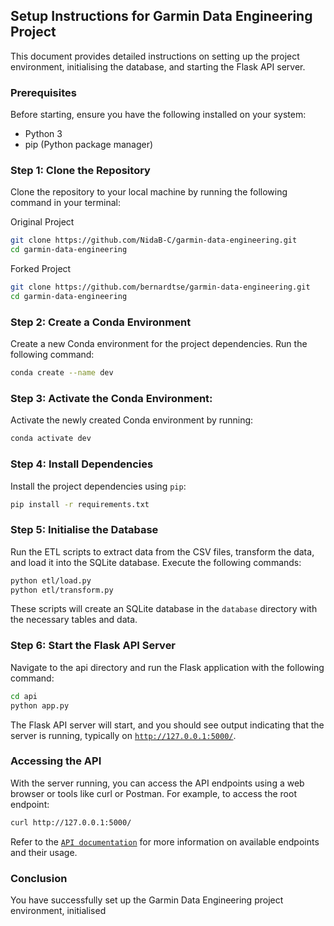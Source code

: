 ## Setup Instructions for Garmin Data Engineering Project

This document provides detailed instructions on setting up the project environment, initialising the database, and starting the Flask API server.

### Prerequisites

Before starting, ensure you have the following installed on your system:
- Python 3
- pip (Python package manager)

### Step 1: Clone the Repository

Clone the repository to your local machine by running the following command in your terminal:

Original Project
```bash
git clone https://github.com/NidaB-C/garmin-data-engineering.git
cd garmin-data-engineering
```
Forked Project
```bash
git clone https://github.com/bernardtse/garmin-data-engineering.git
cd garmin-data-engineering
```

### Step 2: Create a Conda Environment 

Create a new Conda environment for the project dependencies. Run the following command:

```bash
conda create --name dev
```

### Step 3: Activate the Conda Environment:

Activate the newly created Conda environment by running:

```bash
conda activate dev
```

### Step 4: Install Dependencies

Install the project dependencies using `pip`:

```bash
pip install -r requirements.txt
```

### Step 5: Initialise the Database 

Run the ETL scripts to extract data from the CSV files, transform the data, and load it into the SQLite database. Execute the following commands:

```bash
python etl/load.py
python etl/transform.py
```
These scripts will create an SQLite database in the `database` directory with the necessary tables and data.

### Step 6: Start the Flask API Server 

Navigate to the api directory and run the Flask application with the following command:

```bash
cd api
python app.py
```
The Flask API server will start, and you should see output indicating that the server is running, typically on [`http://127.0.0.1:5000/`](http://127.0.0.1:5000/).

### Accessing the API

With the server running, you can access the API endpoints using a web browser or tools like curl or Postman. For example, to access the root endpoint:

```bash
curl http://127.0.0.1:5000/
```
Refer to the [`API documentation`](docs/API_USAGE.md) for more information on available endpoints and their usage.

### Conclusion
You have successfully set up the Garmin Data Engineering project environment, initialised 